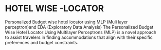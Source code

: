 # HOTEL WISE -LOCATOR
Personalized Budget wise hotel locator using MLP (Muli layer perceptron)and EDA (Exploratory Data Analysis)
                          The Personalized Budget Wise Hotel Locator Using Multilayer Perceptrons (MLP) is a novel approach to assist travelers in finding accommodations that align with their
specific preferences and budget constraints.
